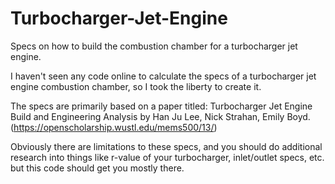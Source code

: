 # Turbocharger-Jet-Engine
Specs on how to build the combustion chamber for a turbocharger jet engine.

I haven't seen any code online to calculate the specs of a turbocharger jet
engine combustion chamber, so I took the liberty to create it.

The specs are primarily based on a paper titled:
Turbocharger Jet Engine Build and Engineering Analysis by Han Ju Lee,
Nick Strahan, Emily Boyd. (https://openscholarship.wustl.edu/mems500/13/)

Obviously there are limitations to these specs, and you should do additional
research into things like r-value of your turbocharger, inlet/outlet specs, etc.
but this code should get you mostly there.
